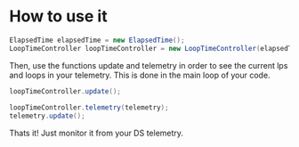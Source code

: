 # How to use it

[//]: # ([This demo opmode]&#40;../src/main/java/org/gentrifiedApps/gentrifiedAppsUtil/LoopTimeDemo.java&#41; is very handy in getting you started with the LoopTimeController. Initialize the controller in the init section of your code.)

```java
ElapsedTime elapsedTime = new ElapsedTime();
LoopTimeController loopTimeController = new LoopTimeController(elapsedTime,null,null);
```

Then, use the functions update and telemetry in order to see the current lps and loops in your telemetry. This is done in the main loop of your code.

```java
loopTimeController.update();
            
loopTimeController.telemetry(telemetry);
telemetry.update();
```

Thats it! Just monitor it from your DS telemetry.
